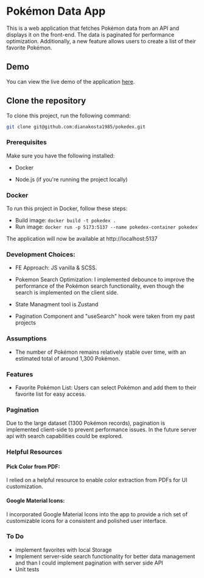 # Pokémon Data App

This is a web application that fetches Pokémon data from an API and displays it on the front-end. The data is paginated for performance optimization. Additionally, a new feature allows users to create a list of their favorite Pokémon.

## Demo

You can view the live demo of the application [here](https://pokedex-gamma-orpin-80.vercel.app/).

## Clone the repository

To clone this project, run the following command:

```bash
git clone git@github.com:dianakosta1985/pokedex.git
```

### Prerequisites

Make sure you have the following installed:

- Docker

- Node.js (if you're running the project locally)

### Docker

To run this project in Docker, follow these steps:

- Build image: `docker build -t pokedex .`
- Run image: `docker run -p 5173:5137 --name pokedex-container pokedex`

The application will now be available at http://localhost:5137

### Development Choices:

- FE Approach: JS vanilla & SCSS.

- Pokemon Search Optimization: I implemented debounce to improve the performance of the Pokémon search functionality, even though the search is implemented on the client side.
- State Managment tool is Zustand
- Pagination Component and "useSearch" hook were taken from my past projects

### Assumptions

- The number of Pokémon remains relatively stable over time, with an estimated total of around 1,300 Pokémon.

### Features

- Favorite Pokémon List: Users can select Pokémon and add them to their favorite list for easy access.

### Pagination

Due to the large dataset (1300 Pokémon records), pagination is implemented client-side to prevent performance issues. In the future server api with search capabilities could be explored.

### Helpful Resources

#### Pick Color from PDF:

I relied on a helpful resource to enable color extraction from PDFs for UI customization.

#### Google Material Icons:

I incorporated Google Material Icons into the app to provide a rich set of customizable icons for a consistent and polished user interface.

### To Do

- implement favorites with local Storage
- Implement server-side search functionality for better data management and than I could implement pagination with server side API
- Unit tests

